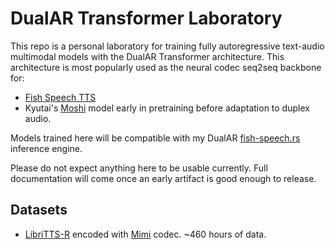 # DualAR Transformer Laboratory

This repo is a personal laboratory for training fully autoregressive text-audio multimodal models with the DualAR Transformer architecture. This architecture is most popularly used as the neural codec seq2seq backbone for:
- [Fish Speech TTS](https://github.com/fishaudio/fish-speech) 
- Kyutai's [Moshi](https://github.com/kyutai-labs/moshi) model early in pretraining before adaptation to duplex audio.

Models trained here will be compatible with my DualAR [fish-speech.rs](https://github.com/EndlessReform/fish-speech.rs/blob/main/README.md) inference engine.

Please do not expect anything here to be usable currently. Full documentation will come once an early artifact is good enough to release.

## Datasets

- [LibriTTS-R](https://huggingface.co/datasets/jkeisling/libritts-r-mimi) encoded with [Mimi](https://huggingface.co/kyutai/mimi) codec. ~460 hours of data.